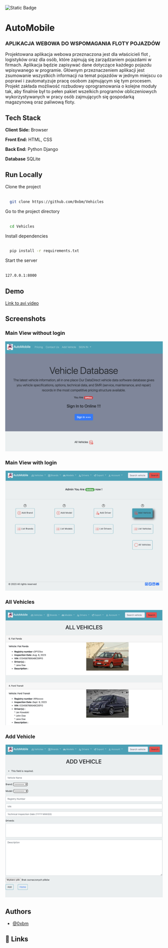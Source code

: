  

![Static Badge](https://img.shields.io/badge/build-passing-brightgreen)

 

 

# AutoMobile

 

### APLIKACJA WEBOWA DO WSPOMAGANIA FLOTY POJAZDÓW

 

Projektowana aplikacja webowa przeznaczona jest dla właścicieli flot , logistyków oraz dla osób, które zajmują się zarządzaniem pojazdami w firmach. Aplikacja będzie zapisywać dane dotyczące każdego pojazdu wpisywanego w programie. Głównym przeznaczeniem aplikacji jest zsumowanie wszystkich informacji na temat pojazdów w jednym miejscu co poprawi i zautomatyzuje pracę osobom zajmującym się tym procesem. Projekt zakłada możliwość rozbudowy oprogramowania o kolejne moduły tak, aby finalnie był to pełen pakiet wszelkich programów obliczeniowych wykorzystywanych w pracy osób zajmujących się gospodarką magazynową oraz paliwową floty.

 

 

## Tech Stack

 

**Client Side:** Browser

 

**Front End:** HTML, CSS

 

**Back End:** Python Django

 

**Database** SQLite

 

 

## Run Locally

 

Clone the project

 

```bash

  git clone https://github.com/0xbm/Vehicles

```

 

Go to the project directory

 

```bash

  cd Vehicles

```

 

Install dependencies

 

```bash

  pip install -r requirements.txt

```

 

Start the server

 

```bash

127.0.0.1:8000

```

 

 

## Demo

 

[Link to avi video](https://files.fm/u/qgvyzfkp3)
 

 

## Screenshots

 
### Main View without login
![Main View](https://raw.githubusercontent.com/0xbm/Vehicles/main/docs/img/main.png)
### Main View with login
 ![Main View /w login](https://raw.githubusercontent.com/0xbm/Vehicles/main/docs/img/1.png)
### All Vehicles
 ![All Vehciles](https://raw.githubusercontent.com/0xbm/Vehicles/main/docs/img/2.png)
### Add Vehicle
 ![Add Vehcile](https://raw.githubusercontent.com/0xbm/Vehicles/main/docs/img/3.png)


 

## Authors

 

- [@0xbm](https://www.github.com/0xbm)

 

 

## 🔗 Links


